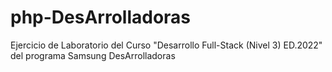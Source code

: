 # php-DesArrolladoras
Ejercicio de Laboratorio del Curso "Desarrollo Full-Stack (Nivel 3) ED.2022" del programa Samsung DesArrolladoras
